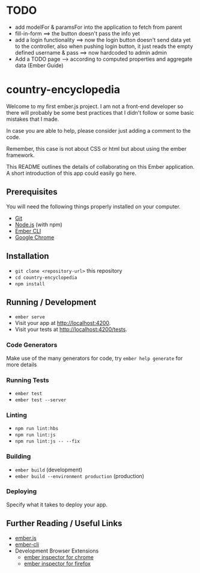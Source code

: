 # TODO

* add modelFor & paramsFor into the application to fetch from parent
* fill-in-form ==> the button doesn't pass the info yet
* add a login functionality ==> now the login button doesn't send data yet to the controller, also when pushing login button, it just reads the empty defined username & pass ==> now hardcoded to admin admin
* Add a TODO page --> according to computed properties and aggregate data (Ember Guide)
# country-encyclopedia
Welcome to my first ember.js project.
I am not a front-end developer so there will probably be some best practices that I didn't follow or some basic mistakes that I made.

In case you are able to help, please consider just adding a comment to the code.

Remember, this case is not about CSS or html but about using the ember framework.

This README outlines the details of collaborating on this Ember application.
A short introduction of this app could easily go here.

## Prerequisites

You will need the following things properly installed on your computer.

* [Git](https://git-scm.com/)
* [Node.js](https://nodejs.org/) (with npm)
* [Ember CLI](https://ember-cli.com/)
* [Google Chrome](https://google.com/chrome/)

## Installation

* `git clone <repository-url>` this repository
* `cd country-encyclopedia`
* `npm install`

## Running / Development

* `ember serve`
* Visit your app at [http://localhost:4200](http://localhost:4200).
* Visit your tests at [http://localhost:4200/tests](http://localhost:4200/tests).

### Code Generators

Make use of the many generators for code, try `ember help generate` for more details

### Running Tests

* `ember test`
* `ember test --server`

### Linting

* `npm run lint:hbs`
* `npm run lint:js`
* `npm run lint:js -- --fix`

### Building

* `ember build` (development)
* `ember build --environment production` (production)

### Deploying

Specify what it takes to deploy your app.

## Further Reading / Useful Links

* [ember.js](https://emberjs.com/)
* [ember-cli](https://ember-cli.com/)
* Development Browser Extensions
  * [ember inspector for chrome](https://chrome.google.com/webstore/detail/ember-inspector/bmdblncegkenkacieihfhpjfppoconhi)
  * [ember inspector for firefox](https://addons.mozilla.org/en-US/firefox/addon/ember-inspector/)

